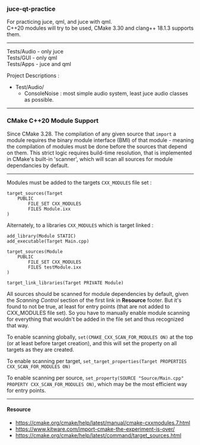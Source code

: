 ### juce-qt-practice

For practicing juce, qml, and juce with qml. <br>
C++20 modules will try to be used, CMake 3.30 and clang++ 18.1.3 supports them.

---

Tests/Audio - only juce <br>
Tests/GUI - only qml <br>
Tests/Apps - juce and qml <br>


Project Descriptions :

- Test/Audio/
	- ConsoleNoise : most simple audio system, least juce audio classes as possible.

---

### CMake C++20 Module Support

Since CMake 3.28. The compilation of any given source that `import` a module requires the binary module interface (BMI) of that module - meaning the compilation of modules must be done before
the sources that depend on them. This strict logic requires build-time resolution, that is implemented in CMake's built-in 'scanner', which will scan all sources for module dependancies by default.

---

Modules must be added to the targets `CXX_MODULES` file set :
```
target_sources(Target
    PUBLIC
        FILE_SET CXX_MODULES
        FILES Module.ixx
)
```

Alternately, to a libraries `CXX_MODULES` which is target linked :

```
add_library(Module STATIC)
add_executable(Target Main.cpp)

target_sources(Module
    PUBLIC
        FILE_SET CXX_MODULES
        FILES testModule.ixx
)

target_link_libraries(Target PRIVATE Module)
```

All sources should be scanned for module dependencies by default, given the _Scanning Control_ section of the first link in **Resource** footer. But it's found to not be true, at least for entry points (that are not added to CXX_MODULES file set). So you have to manually enable module scanning for everything that wouldn't be added in the file set and thus recognized that way.
<br>

To enable scanning globally, `set(CMAKE_CXX_SCAN_FOR_MODULES ON)` at the top (or at least before target creation), and this will set the property on all targets as they are created.
<br>

To enable scanning per target, `set_target_properties(Target PROPERTIES CXX_SCAN_FOR_MODULES ON)`
<br>

To enable scanning per source, `set_property(SOURCE "Source/Main.cpp" PROPERTY CXX_SCAN_FOR_MODULES ON)`, which may be the most efficient way for entry points.

---

#### Resource

- https://cmake.org/cmake/help/latest/manual/cmake-cxxmodules.7.html <br>
- https://www.kitware.com/import-cmake-the-experiment-is-over/ <br>
- https://cmake.org/cmake/help/latest/command/target_sources.html
